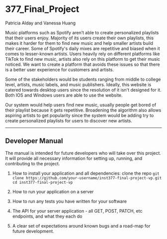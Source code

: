 # 377_Final_Project
Patricia Alday and Vanessa Huang

Music platforms such as Spotify aren’t able to create personalized playlists that their users enjoy. Majority of its users create their own playlists, this makes it harder for them to find new music and help smaller   artists build their career. Some of Spotify's daily mixes are repetitive and biased when it comes to lesser-known artists. Users heavily rely on different platforms like TikTok to find new music, artists also rely on   this platform to get their music noticed. We want to create a platform that avoids these issues so that there is a better user experience for customers and artists. 

Some of the stakeholders would be students ranging from middle to college level, artists, music labels, and music publishers. Ideally, this website is catered towards desktop users since the resolution of it isn't designed for it. Both IOS and Windows users are able to use the website. 
 

Our system would help users find new music, usually people get bored of their playlist because it gets repetitive. Broadening the algorithm also allows aspiring artists to get popularity since the system would be adding try to create personalized playlists for users to discover new artists. 




-------------------------------------------------------------------------------------------------------------------------------------------------------------------------
Developer Manual 
-------------------------------------------------------------------------------------------------------------------------------------------------------------------------

The manual is intended for future developers who will take over this project. It will provide all necessary information for setting up, running, and contributing to the project. 


1. How to install your application and all dependencies:
   clone the repo 
```git clone https://github.com/your-username/inst377-final-project-vp.git cd inst377-final-project-vp ```




  
1. How to run your application on a server
2. How to run any tests you have written for your software
3. The API for your server application - all GET, POST, PATCH, etc endpoints, and what they each do
4. A clear set of expectations around known bugs and a road-map for future development.

